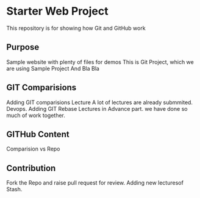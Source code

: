 # Starter Web Project

This repository is for showing how Git and GitHub work

## Purpose

Sample website with plenty of files for demos
This is Git Project, which we are using Sample Project
And Bla Bla
## GIT Comparisions
Adding GIT comparisions Lecture
A lot of lectures are already submmited.
Devops.
Adding GIT Rebase Lectures in Advance part. we have done so much of work together.
## GITHub Content
Comparision vs Repo
## Contribution
Fork the Repo and raise pull request for review.
Adding new lecturesof Stash. 
